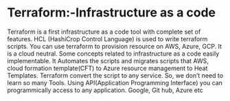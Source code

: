 # Terraform:-Infrastructure as a code
Terraform is a first infrastructure as a code tool with complete set of features.
HCL (HashiCrop Control Language) is used to write terraform scripts.
You can use terraform to provision resource on AWS, Azure, GCP. It is a cloud neutral.
Some concepts related to infrastructure as a code easily implementable.
It Automates the scripts and migrates scripts that AWS, cloud formation template(CFT) to Azure resource management to Heat Templates.
Terraform convert the script to any service. So, we don’t need to learn so many Tools.
Using API(Application Programming Interface) you can programmically access to any application. Google, Git hub, Azure etc
